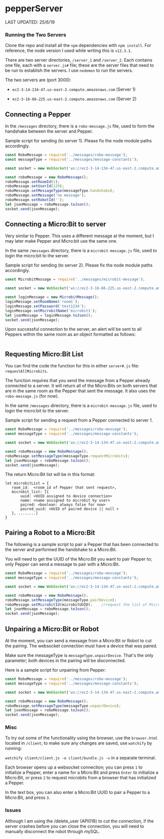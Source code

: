 # pepperServer

LAST UPDATED: 25/6/19


### Running the Two Servers

Clone the repo and install all the `npm` dependencies with `npm install`. For reference, the node version I used while writing this is `v12.3.1`.

There are two server directories, `/server_1` and `/server_2`. Each contains one file, each with a `server.js#` file; these are the server files that need to be run to establish the servers. I use `nodemon` to run the servers.

The two servers are (port 3000):
    
- `ec2-3-14-134-47.us-east-2.compute.amazonaws.com` (Server 1)

- `ec2-3-16-66-225.us-east-2.compute.amazonaws.com` (Server 2)



## Connecting a Pepper
In the `/messages` directory, there is a `robo-message.js` file, used to form the handshake between the server and Pepper.

Sample script for sending (to server 1). Please fix the node module paths accordingly.
```javascript
const RoboMessage = require('../messages/robo-message');
const messageType = require('../messages/message-constants');

const socket = new WebSocket('ws://ec2-3-14-134-47.us-east-2.compute.amazonaws.com:3000', 'rb');

const roboMessage = new RoboMessage();
roboMessage.setRoomId(1);
roboMessage.setUserId(129);
roboMessage.setMessageType(messageType.handshake);
roboMessage.setMessage('no message');
roboMessage.setRobotId('');             
let jsonMessage = roboMessage.toJson();
socket.send(jsonMessage);
```


## Connecting a Micro:Bit to server
Very similar to Pepper. This uses a different message at the moment, but I may later make Pepper and Micro:bit use the same one.

In the same `/messages` directory, there is a `microbit-message.js` file, used to login the micro:bit to the server.

Sample script for sending (to server 2). Please fix the node module paths accordingly.

```javascript
const MicrobitMessage = require('../messages/microbit-message');

const socket = new WebSocket('ws://ec2-3-16-66-225.us-east-2.compute.amazonaws.com:3000', 'rb');

const loginMessage = new MicrobitMessage();
loginMessage.setRoomName('room1');
loginMessage.setPassword('test1234');   
loginMessage.setMicrobitName('microbit1');    
let jsonMessage = loginMessage.toJson();
socket.send(jsonMessage);
```

Upon successful connection to the server, an alert will be sent to all Peppers within the same room as an object formatted as follows:

```

```


## Requesting Micro:Bit List

You can find the code the function for this in either `server#.js` file: `requestAllMicrobits`.

The function requires that you send the message from a Pepper already connected to a server. It will return all of the Micro:Bits on both servers that are in the same room as the Pepper that sent the message.
It also uses the `robo-message.js` (for now).

In the same `/messages` directory, there is a `microbit-message.js` file, used to login the micro:bit to the server.

Sample script for sending a request from a Pepper connected to server 1.

```javascript
const RoboMessage = require('../messages/robo-message');
const messageType = require('../messages/message-constants');

const socket = new WebSocket('ws://ec2-3-14-134-47.us-east-2.compute.amazonaws.com:3000', 'rb');

const roboMessage = new RoboMessage();
roboMessage.setMessageType(messageType.requestMicrobits);
let jsonMessage = roboMessage.toJson();
socket.send(jsonMessage);
```

The return Micro:Bit list will be in this format:

 ```text
let microbitList = {
    room_id:  <room_id of Pepper that sent request>,
    microbit_list: [{
        uuid: <UUID assigned to device connection>
        name: <name assigned to microbit by user>
        paired: <boolean: always false for now>
        paired_uuid: <UUID of paired device || null >
    }, ........]
}
 ```

## Pairing a Robot to a Micro:Bit

The following is a sample script to pair a Pepper that has been connected to the server and performed the handshake to a Micro:Bit.

You will need to get the UUID of the Micro:Bit you want to pair Pepper to; only Pepper can send a message to pair with a Micro:Bit.

```javascript
const RoboMessage = require('../messages/robo-message');
const messageType = require('../messages/message-constants');

const socket = new WebSocket('ws://ec2-3-14-134-47.us-east-2.compute.amazonaws.com:3000', 'rb');

const roboMessage = new RoboMessage();
roboMessage.setMessageType(messageType.pairDevice);
roboMessage.setMicrobitId(microbitUUID);    //request the list of Micro:Bits to pick a UUID
let jsonMessage = roboMessage.toJson();
socket.send(jsonMessage);
```

## Unpairing a Micro:Bit or Robot

At the moment, you can send a message from a Micro:Bit or Robot to cut the pairing.
The websocket connection must have a device that was paired.

Make sure the messageType is `messageType.unpairDevice`. That's the only parameter; both devices in the pairing will be disconnected.
 
Here is a sample script for unpairing from Pepper:

```javascript
const RoboMessage = require('../messages/robo-message');
const messageType = require('../messages/message-constants');

const socket = new WebSocket('ws://ec2-3-14-134-47.us-east-2.compute.amazonaws.com:3000', 'rb');

const roboMessage = new RoboMessage();
roboMessage.setMessageType(messageType.unpairDevice);
let jsonMessage = roboMessage.toJson();
socket.send(jsonMessage);
```

### Misc

To try out some of the functionality using the browser, use the `browser.html` located in `/client`;
to make sure any changes are saved, use `watchify` by running:

`watchify client/client.js -o client/bundle.js -v` in a separate terminal.

Each browser opens up a websocket connection;
you can press `1` to initialize a Pepper, enter a name for a Micro:Bit and press `Enter` to initialize a Micro:Bit, or press `2` to request microbits from a browser that has initialized a Pepper.

In the text box, you can also enter a Micro:Bit UUID to pair a Pepper to a Micro:Bit, and press `3`.

### Issues

Although I am using the /delete_user (API018) to cut the connection, if the server crashes before you can close the connection, you will need to manually disconnect the robot through mySQL.
